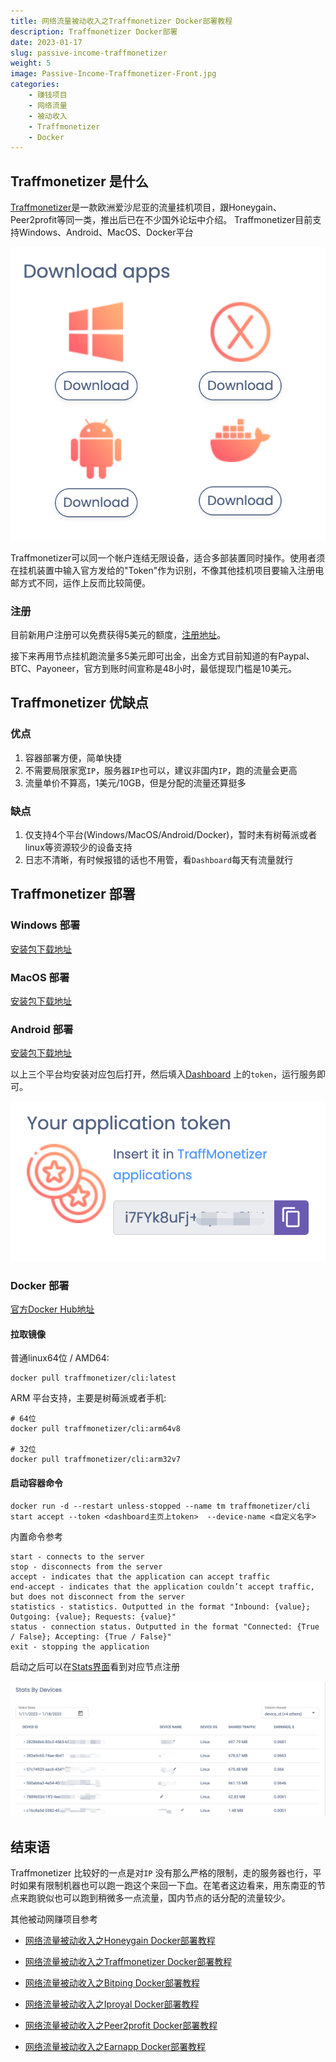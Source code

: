 ```yaml
---
title: 网络流量被动收入之Traffmonetizer Docker部署教程
description: Traffmonetizer Docker部署
date: 2023-01-17
slug: passive-income-traffmonetizer
weight: 5
image: Passive-Income-Traffmonetizer-Front.jpg
categories:
    - 赚钱项目
    - 网络流量
    - 被动收入
    - Traffmonetizer
    - Docker
---
```


## Traffmonetizer 是什么

[Traffmonetizer](https://traffmonetizer.com/)是一款欧洲爱沙尼亚的流量挂机项目，跟Honeygain、Peer2profit等同一类，推出后已在不少国外论坛中介绍。
Traffmonetizer目前支持Windows、Android、MacOS、Docker平台

![Traffmonetizer支持平台](Traffmonetizer-Support-Platforms.png)

Traffmonetizer可以同一个帐户连结无限设备，适合多部装置同时操作。使用者须在挂机装置中输入官方发给的"Token"作为识别，不像其他挂机项目要输入注册电邮方式不同，运作上反而比较简便。

### 注册

目前新用户注册可以免费获得5美元的额度，[注册地址](https://traffmonetizer.com/?aff=531433)。

接下来再用节点挂机跑流量多5美元即可出金，出金方式目前知道的有Paypal、BTC、Payoneer，官方到账时间宣称是48小时，最低提现门槛是10美元。

## Traffmonetizer 优缺点

### 优点

1. 容器部署方便，简单快捷
2. 不需要局限家宽`IP`，服务器`IP`也可以，建议非国内`IP`，跑的流量会更高
3. 流量单价不算高，1美元/10GB，但是分配的流量还算挺多

### 缺点

1. 仅支持4个平台(Windows/MacOS/Android/Docker)，暂时未有树莓派或者linux等资源较少的设备支持
3. 日志不清晰，有时候报错的话也不用管，看`Dashboard`每天有流量就行

## Traffmonetizer 部署

### Windows 部署

[安装包下载地址](https://data.traffmonetizer.com/downloads/Installer.exe)

### MacOS 部署

[安装包下载地址](https://data.traffmonetizer.com/downloads/macos/traffmonetizer.dmg)

### Android 部署

[安装包下载地址](https://play.google.com/store/apps/details?id=com.traffmonetizer.client)

以上三个平台均安装对应包后打开，然后填入[Dashboard](https://app.traffmonetizer.com/dashboard) 上的`token`，运行服务即可。

![Token位置](Traffmonetizer-Token-Page.png)

### Docker 部署

[官方Docker Hub地址](https://hub.docker.com/r/traffmonetizer/cli)

#### 拉取镜像

普通linux64位 / AMD64:

```
docker pull traffmonetizer/cli:latest
```

ARM 平台支持，主要是树莓派或者手机:

```
# 64位
docker pull traffmonetizer/cli:arm64v8       

# 32位
docker pull traffmonetizer/cli:arm32v7
```

#### 启动容器命令

```
docker run -d --restart unless-stopped --name tm traffmonetizer/cli start accept --token <dashboard主页上token>  --device-name <自定义名字>
```

内置命令参考

```shell
start - connects to the server
stop - disconnects from the server
accept - indicates that the application can accept traffic
end-accept - indicates that the application couldn’t accept traffic, but does not disconnect from the server
statistics - statistics. Outputted in the format "Inbound: {value}; Outgoing: {value}; Requests: {value}"
status - connection status. Outputted in the format "Connected: {True / False}; Accepting: {True / False}"
exit - stopping the application
```

启动之后可以在[Stats界面](https://app.traffmonetizer.com/stats)看到对应节点注册

![节点信息](Traffmonetizer-Nodes.png)

## 结束语

Traffmonetizer 比较好的一点是对`IP` 没有那么严格的限制，走的服务器也行，平时如果有限制机器也可以跑一跑这个来回一下血。在笔者这边看来，用东南亚的节点来跑貌似也可以跑到稍微多一点流量，国内节点的话分配的流量较少。

其他被动网赚项目参考

- [网络流量被动收入之Honeygain Docker部署教程](https://yysy.site/p/passive-income-honeygain/)

- [网络流量被动收入之Traffmonetizer Docker部署教程](https://yysy.site/p/passive-income-traffmonetizer)
- [网络流量被动收入之Bitping Docker部署教程](https://yysy.site/p/passive-income-bitping)
-  [网络流量被动收入之Iproyal Docker部署教程](https://yysy.site/p/passive-income-iproyal)
-  [网络流量被动收入之Peer2profit Docker部署教程](https://yysy.site/p/passive-income-peer2profit)
-  [网络流量被动收入之Earnapp Docker部署教程](ttps://yysy.site/p/passive-income-earnapp)
